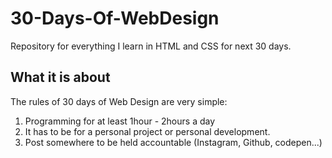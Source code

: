 # 30-Days-Of-WebDesign
Repository for everything I learn in HTML and CSS for next 30 days.

## What it is about
The rules of 30 days of Web Design are very simple:

1. Programming for at least 1hour - 2hours a day
2. It has to be for a personal project or personal development.
3. Post somewhere to be held accountable (Instagram, Github, codepen...)

